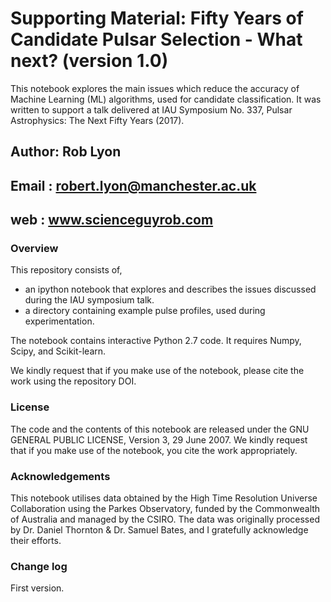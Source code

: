 # Supporting Material: Fifty Years of Candidate Pulsar Selection - What next? (version 1.0)
This notebook explores the main issues which reduce the accuracy of Machine Learning (ML) algorithms, used for candidate classification. It was written to support a talk delivered at IAU Symposium No. 337, Pulsar Astrophysics: The Next Fifty Years (2017).


## Author: Rob Lyon
## Email : robert.lyon@manchester.ac.uk
## web   : www.scienceguyrob.com

### Overview
This repository consists of, 

* an ipython notebook that explores and describes the issues discussed during the IAU symposium talk.
* a directory containing example pulse profiles, used during experimentation.

The notebook contains interactive Python 2.7 code. It requires Numpy, Scipy, and Scikit-learn.

We kindly request that if you make use of the notebook, please cite the work using the repository DOI.

### License
The code and the contents of this notebook are released under the GNU GENERAL PUBLIC LICENSE, Version 3, 29 June 2007. We kindly request that if you make use of the notebook, you cite the work appropriately.

### Acknowledgements
This notebook utilises data obtained by the High Time Resolution Universe Collaboration using the Parkes Observatory, funded by the Commonwealth of Australia and managed by the CSIRO. The data was originally processed by Dr. Daniel Thornton & Dr. Samuel Bates, and I gratefully acknowledge their efforts.

### Change log

First version.
